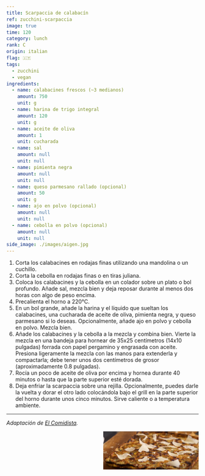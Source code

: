 ```yaml
---
title: Scarpaccia de calabacín
ref: zucchini-scarpaccia
image: true
time: 120
category: lunch
rank: C
origin: italian
flag: 🇮🇹
tags:
  - zucchini
  - vegan
ingredients:
  - name: calabacines frescos (~3 medianos)
    amount: 750
    unit: g
  - name: harina de trigo integral
    amount: 120
    unit: g
  - name: aceite de oliva
    amount: 1
    unit: cucharada
  - name: sal
    amount: null
    unit: null
  - name: pimienta negra
    amount: null
    unit: null
  - name: queso parmesano rallado (opcional)
    amount: 50
    unit: g
  - name: ajo en polvo (opcional)
    amount: null
    unit: null
  - name: cebolla en polvo (opcional)
    amount: null
    unit: null
side_image: ./images/aigen.jpg
---
```


1. Corta los calabacines en rodajas finas utilizando una mandolina o un cuchillo.
2. Corta la cebolla en rodajas finas o en tiras juliana.
3. Coloca los calabacines y la cebolla en un colador sobre un plato o bol profundo. Añade sal, mezcla bien y deja reposar durante al menos dos horas con algo de peso encima.
4. Precalienta el horno a 220°C.
5. En un bol grande, añade la harina y el líquido que sueltan los calabacines, una cucharada de aceite de oliva, pimienta negra, y queso parmesano si lo deseas. Opcionalmente, añade ajo en polvo y cebolla en polvo. Mezcla bien.
6. Añade los calabacines y la cebolla a la mezcla y combina bien. Vierte la mezcla en una bandeja para hornear de 35x25 centímetros (14x10 pulgadas) forrada con papel pergamino y engrasada con aceite. Presiona ligeramente la mezcla con las manos para extenderla y compactarla; debe tener unos dos centímetros de grosor (aproximadamente 0.8 pulgadas).
7. Rocía un poco de aceite de oliva por encima y hornea durante 40 minutos o hasta que la parte superior esté dorada.
8. Deja enfriar la scarpaccia sobre una rejilla. Opcionalmente, puedes darle la vuelta y dorar el otro lado colocándola bajo el grill en la parte superior del horno durante unos cinco minutos. Sirve caliente o a temperatura ambiente.

---

_Adaptación de [El Comidista](https://elpais.com/gastronomia/el-comidista/2023-05-29/scarpaccia-la-torta-de-calabacin-que-vino-de-la-toscana.html)._

<img src="images/zucchini_scarpaccia.png" style="width:250px; float:right;"/>